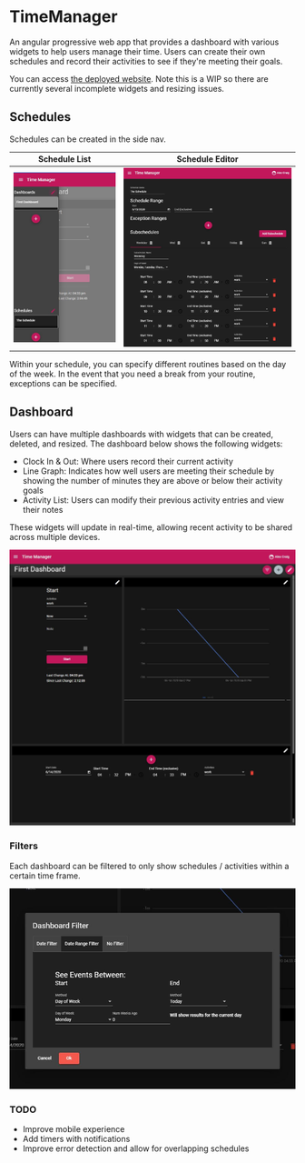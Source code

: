 # TimeManager
An angular progressive web app that provides a dashboard with various widgets to help users manage their time.  Users can create their own schedules and record their activities to see if they're meeting their goals.

You can access [the deployed website](https://d2r09qybqzh17k.cloudfront.net). Note this is a WIP so there are currently several incomplete widgets and resizing issues.

## Schedules

Schedules can be created in the side nav.

Schedule List            |  Schedule Editor
:-------------------------:|:-------------------------:
![Schedule Menu](./rdme/schedlist.JPG)  |  ![Schedule Editor](./rdme/schededit.JPG)

Within your schedule, you can specify different routines based on the day of the week. In the event that you need a break from your routine, exceptions can be specified.

## Dashboard

Users can have multiple dashboards with widgets that can be created, deleted, and resized.  The dashboard below shows the following widgets:
*  Clock In & Out: Where users record their current activity
*  Line Graph: Indicates how well users are meeting their schedule by showing the number of minutes they are above or below their activity goals
*  Activity List: Users can modify their previous activity entries and view their notes

These widgets will update in real-time, allowing recent activity to be shared across multiple devices.


![Dashboard](./rdme/dashboard.JPG)

### Filters
 
Each dashboard can be filtered to only show schedules / activities within a certain time frame.

![Dashboard filters](./rdme/filter.JPG)

### TODO

* Improve mobile experience
* Add timers with notifications
* Improve error detection and allow for overlapping schedules
